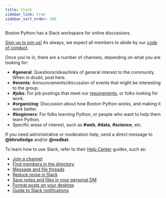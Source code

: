 ```yaml
---
title: Slack
sidebar_link: true
sidebar_sort_order: 200
---
```


Boston Python has a Slack workspace for online discussions.

[Sign up to join us!](https://slack.bostonpython.com) As always, we expect all members to abide by our [code of conduct](code-of-conduct.md).

Once you're in, there are a number of channels, depending on what you are looking for:

- **#general**: Questions/ideas/links of general interest to the community. When in doubt, post here.
- **#events**: Announcements/discussion of events that might be interesting to the group.
- **#jobs**: For job postings that meet our [requirements](jobs.md), or folks looking for work.
- **#organizing**: Discussion about how Boston Python works, and making it work better.
- **#beginners**: For folks learning Python, or people who want to help them learn Python.
- Specific areas of interest, such as **#web**, **#data**, **#science**, etc.

If you need administrative or moderation help, send a direct message to **@bhrutledge** and/or **@nedbat**.

To learn how to use Slack, refer to their [Help Center](https://get.slack.help/hc/en-us) guides, such as:

- [Join a channel](https://get.slack.help/hc/en-us/articles/205239967-Join-a-channel)
- [Find members in the directory](https://get.slack.help/hc/en-us/articles/360003534892-Find-members-in-the-directory-)
- [Message and file threads](https://get.slack.help/hc/en-us/articles/115000769927-Message-and-file-threads)
- [Reduce noise in Slack](https://get.slack.help/hc/en-us/articles/218551977-Reducing-noise-in-Slack)
- [Save notes and files in your personal DM](https://get.slack.help/hc/en-us/articles/219899267)
- [Format posts on your desktop](https://get.slack.help/hc/en-us/articles/209774578)
- [Guide to Slack notifications](https://get.slack.help/hc/en-us/articles/201355156-Guide-to-Slack-notifications-)
